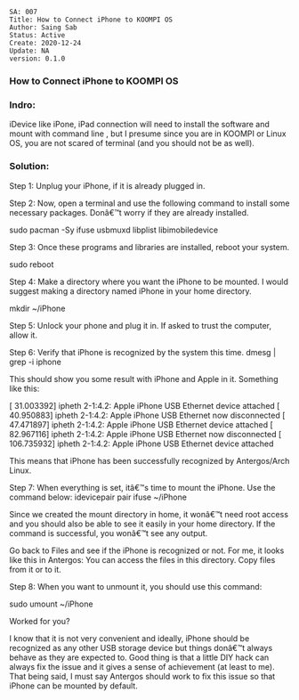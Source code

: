 ```
SA: 007
Title: How to Connect iPhone to KOOMPI OS
Author: Saing Sab
Status: Active
Create: 2020-12-24
Update: NA
version: 0.1.0
```
### How to Connect iPhone to KOOMPI OS

### Indro: 
iDevice like iPone, iPad connection will need to install the software and mount with command line , but I presume since you are in KOOMPI or Linux OS, you are not scared of terminal (and you should not be as well).

### Solution:
Step 1: Unplug your iPhone, if it is already plugged in.

Step 2: Now, open a terminal and use the following command to install some necessary packages. Donâ€™t worry if they are already installed.

sudo pacman -Sy ifuse usbmuxd libplist libimobiledevice

Step 3: Once these programs and libraries are installed, reboot your system.

sudo reboot

Step 4: Make a directory where you want the iPhone to be mounted. I would suggest making a directory named iPhone in your home directory.

mkdir ~/iPhone

Step 5: Unlock your phone and plug it in. If asked to trust the computer, allow it.

Step 6: Verify that iPhone is recognized by the system this time.
dmesg | grep -i iphone

This should show you some result with iPhone and Apple in it. Something like this:

[ 31.003392] ipheth 2-1:4.2: Apple iPhone USB Ethernet device attached
[ 40.950883] ipheth 2-1:4.2: Apple iPhone USB Ethernet now disconnected
[ 47.471897] ipheth 2-1:4.2: Apple iPhone USB Ethernet device attached
[ 82.967116] ipheth 2-1:4.2: Apple iPhone USB Ethernet now disconnected
[ 106.735932] ipheth 2-1:4.2: Apple iPhone USB Ethernet device attached

This means that iPhone has been successfully recognized by Antergos/Arch Linux.

Step 7: When everything is set, itâ€™s time to mount the iPhone. Use the command below:
idevicepair pair
ifuse ~/iPhone

Since we created the mount directory in home, it wonâ€™t need root access and you should also be able to see it easily in your home directory. If the command is successful, you wonâ€™t see any output.

Go back to Files and see if the iPhone is recognized or not. For me, it looks like this in Antergos:
You can access the files in this directory. Copy files from it or to it.

Step 8: When you want to unmount it, you should use this command:

sudo umount ~/iPhone

Worked for you?

I know that it is not very convenient and ideally, iPhone should be recognized as any other USB storage device but things donâ€™t always behave as they are expected to. Good thing is that a little DIY hack can always fix the issue and it gives a sense of achievement (at least to me). That being said, I must say Antergos should work to fix this issue so that iPhone can be mounted by default.